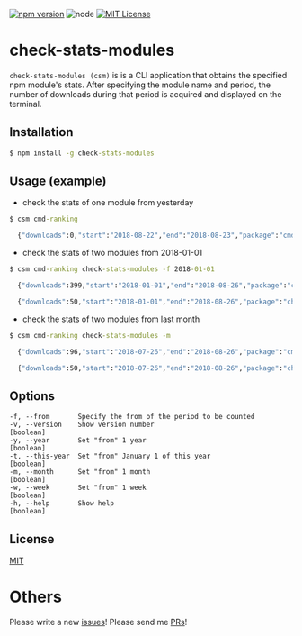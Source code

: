 [![npm version](https://badge.fury.io/js/check-stats-modules.svg)](https://badge.fury.io/js/check-stats-modules)
![node](https://img.shields.io/badge/node-%3E%3D%208.0.0-brightgreen.svg?style=social)
[![MIT License](http://img.shields.io/badge/license-MIT-blue.svg?style=flat)](LICENSE)

# check-stats-modules

`check-stats-modules (csm)` is is a CLI application that obtains the specified npm module's stats. After specifying the module name and period, the number of downloads during that period is acquired and displayed on the terminal.

## Installation

```cmd
$ npm install -g check-stats-modules
```

## Usage (example)

* check the stats of one module from yesterday

```cmd
$ csm cmd-ranking

  {"downloads":0,"start":"2018-08-22","end":"2018-08-23","package":"cmd-ranking"}
```

* check the stats of two modules from 2018-01-01

```cmd
$ csm cmd-ranking check-stats-modules -f 2018-01-01

  {"downloads":399,"start":"2018-01-01","end":"2018-08-26","package":"cmd-ranking"}

  {"downloads":50,"start":"2018-01-01","end":"2018-08-26","package":"check-stats-modules"}
```

* check the stats of two modules from last month

```cmd
$ csm cmd-ranking check-stats-modules -m

  {"downloads":96,"start":"2018-07-26","end":"2018-08-26","package":"cmd-ranking"}

  {"downloads":50,"start":"2018-07-26","end":"2018-08-26","package":"check-stats-modules"}
```

## Options

```
-f, --from       Specify the from of the period to be counted
-v, --version    Show version number                                 [boolean]
-y, --year       Set "from" 1 year                                   [boolean]
-t, --this-year  Set "from" January 1 of this year                   [boolean]
-m, --month      Set "from" 1 month                                  [boolean]
-w, --week       Set "from" 1 week                                   [boolean]
-h, --help       Show help                                           [boolean]
```

## License

[MIT](https://github.com/k-kuwahara/check-stats-modules/LICENSE)

# Others
Please write a new [issues](https://github.com/k-kuwahara/check-stats-modules/issues)! Please send me [PRs](https://github.com/k-kuwahara/check-stats-modules/pulls)!
